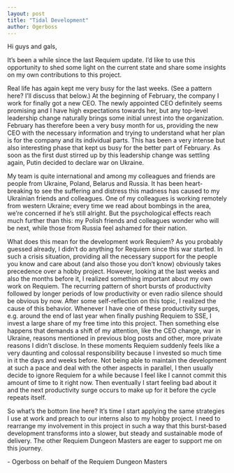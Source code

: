 ```yaml
---
layout: post
title: "Tidal Development"
author: Ogerboss
---
```

Hi guys and gals,

It’s been a while since the last Requiem update. I’d like to use this opportunity to shed some light on the current state and share some insights on my own contributions to this project.

Real life has again kept me very busy for the last weeks. (See a pattern here? I’ll discuss that below.) At the beginning of February, the company I work for finally got a new CEO. The newly appointed CEO definitely seems promising and I have high expectations towards her, but any top-level leadership change naturally brings some initial unrest into the organization. February has therefore been a very busy month for us, providing the new CEO with the necessary information and trying to understand what her plan is for the company and its individual parts. This has been a very intense but also interesting phase that kept us busy for the better part of February. As soon as the first dust stirred up by this leadership change was settling again, Putin decided to declare war on Ukraine.

My team is quite international and among my colleagues and friends are people from Ukraine, Poland, Belarus and Russia. It has been heart-breaking to see the suffering and distress this madness has caused to my Ukrainian friends and colleagues. One of my colleagues is working remotely from western Ukraine; every time we read about bombings in the area, we’re concerned if he’s still alright. But the psychological effects reach much further than this: my Polish friends and colleagues wonder who will be next, while those from Russia feel ashamed for their nation.

What does this mean for the development work Requiem? As you probably guessed already, I didn’t do anything for Requiem since this war started. In such a crisis situation, providing all the necessary support for the people you know and care about (and also those you don’t know) obviously takes precedence over a hobby project. However, looking at the last weeks and also the months before it, I realized something important about my own work on Requiem. The recurring pattern of short bursts of productivity followed by longer periods of low productivity or even radio silence should be obvious by now. After some self-reflection on this topic, I realized the cause of this behavior. Whenever I have one of these productivity surges, e.g. around the end of last year when finally pushing Requiem to SSE, I invest a large share of my free time into this project. Then something else happens that demands a shift of my attention, like the CEO change, war in Ukraine, reasons mentioned in previous blog posts and other, more private reasons I didn’t disclose. In these moments Requiem suddenly feels like a very daunting and colossal responsibility because I invested so much time in it the days and weeks before. Not being able to maintain the development at such a pace and deal with the other aspects in parallel, I then usually decide to ignore Requiem for a while because I feel like I cannot commit this amount of time to it right now. Then eventually I start feeling bad about it and the next productivity surge occurs to make up for it before the cycle repeats itself.

So what’s the bottom line here? It’s time I start applying the same strategies I use at work and preach to our interns also to my hobby project. I need to rearrange my involvement in this project in such a way that this burst-based development transforms into a slower, but steady and sustainable mode of delivery. The other Requiem Dungeon Masters are eager to support me on this journey.

\- Ogerboss on behalf of the Requiem Dungeon Masters
